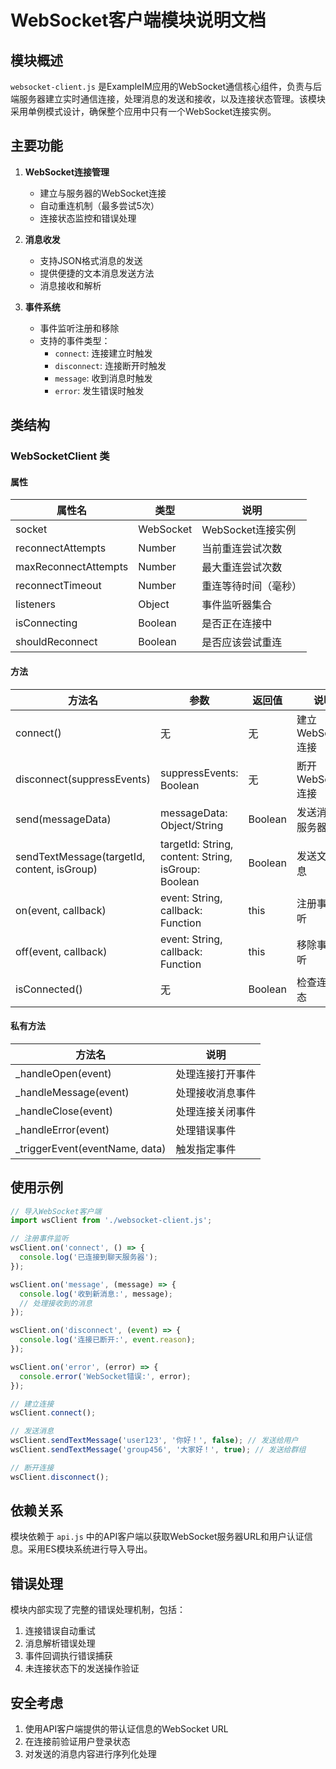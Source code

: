 # WebSocket客户端模块说明文档

## 模块概述

`websocket-client.js` 是ExampleIM应用的WebSocket通信核心组件，负责与后端服务器建立实时通信连接，处理消息的发送和接收，以及连接状态管理。该模块采用单例模式设计，确保整个应用中只有一个WebSocket连接实例。

## 主要功能

1. **WebSocket连接管理**
   - 建立与服务器的WebSocket连接
   - 自动重连机制（最多尝试5次）
   - 连接状态监控和错误处理

2. **消息收发**
   - 支持JSON格式消息的发送
   - 提供便捷的文本消息发送方法
   - 消息接收和解析

3. **事件系统**
   - 事件监听注册和移除
   - 支持的事件类型：
     - `connect`: 连接建立时触发
     - `disconnect`: 连接断开时触发
     - `message`: 收到消息时触发
     - `error`: 发生错误时触发

## 类结构

### WebSocketClient 类

#### 属性

| 属性名 | 类型 | 说明 |
|--------|------|------|
| socket | WebSocket | WebSocket连接实例 |
| reconnectAttempts | Number | 当前重连尝试次数 |
| maxReconnectAttempts | Number | 最大重连尝试次数 |
| reconnectTimeout | Number | 重连等待时间（毫秒） |
| listeners | Object | 事件监听器集合 |
| isConnecting | Boolean | 是否正在连接中 |
| shouldReconnect | Boolean | 是否应该尝试重连 |

#### 方法

| 方法名 | 参数 | 返回值 | 说明 |
|--------|------|--------|------|
| connect() | 无 | 无 | 建立WebSocket连接 |
| disconnect(suppressEvents) | suppressEvents: Boolean | 无 | 断开WebSocket连接 |
| send(messageData) | messageData: Object/String | Boolean | 发送消息到服务器 |
| sendTextMessage(targetId, content, isGroup) | targetId: String, content: String, isGroup: Boolean | Boolean | 发送文本消息 |
| on(event, callback) | event: String, callback: Function | this | 注册事件监听 |
| off(event, callback) | event: String, callback: Function | this | 移除事件监听 |
| isConnected() | 无 | Boolean | 检查连接状态 |

#### 私有方法

| 方法名 | 说明 |
|--------|------|
| _handleOpen(event) | 处理连接打开事件 |
| _handleMessage(event) | 处理接收消息事件 |
| _handleClose(event) | 处理连接关闭事件 |
| _handleError(event) | 处理错误事件 |
| _triggerEvent(eventName, data) | 触发指定事件 |

## 使用示例

```javascript
// 导入WebSocket客户端
import wsClient from './websocket-client.js';

// 注册事件监听
wsClient.on('connect', () => {
  console.log('已连接到聊天服务器');
});

wsClient.on('message', (message) => {
  console.log('收到新消息:', message);
  // 处理接收到的消息
});

wsClient.on('disconnect', (event) => {
  console.log('连接已断开:', event.reason);
});

wsClient.on('error', (error) => {
  console.error('WebSocket错误:', error);
});

// 建立连接
wsClient.connect();

// 发送消息
wsClient.sendTextMessage('user123', '你好！', false); // 发送给用户
wsClient.sendTextMessage('group456', '大家好！', true); // 发送给群组

// 断开连接
wsClient.disconnect();
```

## 依赖关系

模块依赖于 `api.js` 中的API客户端以获取WebSocket服务器URL和用户认证信息。采用ES模块系统进行导入导出。

## 错误处理

模块内部实现了完整的错误处理机制，包括：
1. 连接错误自动重试
2. 消息解析错误处理
3. 事件回调执行错误捕获
4. 未连接状态下的发送操作验证

## 安全考虑

1. 使用API客户端提供的带认证信息的WebSocket URL
2. 在连接前验证用户登录状态
3. 对发送的消息内容进行序列化处理